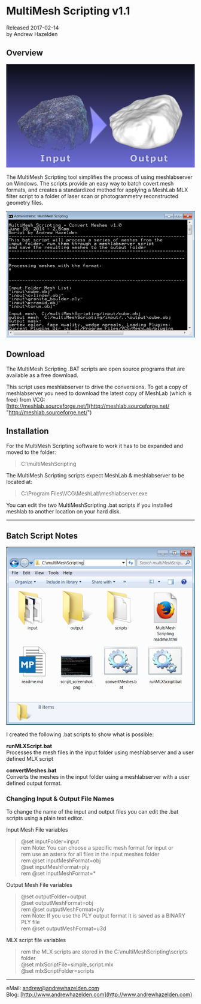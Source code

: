 # MultiMesh Scripting v1.1 #
Released 2017-02-14  
by Andrew Hazelden  

## Overview ##
![This is a snapshot of a sample MultiMesh Scripting Conversion.](multimesh-process.png)

The MultiMesh Scripting tool simplifies the process of using meshlabserver on Windows. The scripts provide an easy way to batch covert mesh formats, and creates a standardized method for applying a MeshLab MLX filter script to a folder of laser scan or photogrammetry reconstructed geometry files.

![MultiMeshScripting Screenshot](script_screenshot.png)

## Download ##

The MultiMesh Scripting .BAT scripts are open source programs that are available as a free download.

This script uses meshlabserver to drive the conversions. To get a copy of meshlabserver you need to download the latest copy of MeshLab (which is free) from VCG:  
[http://meshlab.sourceforge.net/](http://meshlab.sourceforge.net/ "http://meshlab.sourceforge.net/")


## Installation ##

For the MultiMesh Scripting software to work it has to be expanded and moved to the folder:  
> C:\multiMeshScripting


The MultiMesh Scripting scripts expect MeshLab & meshlabserver to be located at:
> C:\Program Files\VCG\MeshLab\meshlabserver.exe

You can edit the two MultiMeshScripting .bat scripts if you installed meshlab to another location on your hard disk.

* * *

## Batch Script Notes ##

![MultiMesh Scripting Folder](project_folder.png)

I created the following .bat scripts to show what is possible:

**runMLXScript.bat**  
Processes the mesh files in the input folder using meshlabserver and a user defined MLX script

**convertMeshes.bat**  
Converts the meshes in the input folder using a meshlabserver with a user defined output format.


### Changing Input & Output File Names ###

To change the name of the input and output files you can edit the .bat scripts using a plain text editor.

Input Mesh File variables  

> @set inputFolder=input  
> rem Note: You can choose a specific mesh format for input or  
> rem use an asterix for all files in the input meshes folder  
> rem @set inputMeshFormat=obj  
> @set inputMeshFormat=ply  
> rem @set inputMeshFormat=*  



Output Mesh File variables  

> @set outputFolder=output  
> @set outputMeshFormat=obj  
> rem @set outputMeshFormat=ply  
> rem Note: If you use the PLY output format it is saved as a BINARY PLY file  
> rem @set outputMeshFormat=u3d  


MLX script file variables  

> rem the MLX scripts are stored in the C:\multiMeshScripting\scripts folder  
> @set mlxScriptFile=simple_script.mlx  
> @set mlxScriptFolder=scripts  


* * *

eMail: [andrew@andrewhazelden.com](mailto:andrew@andrewhazelden.com)   
Blog: [http://www.andrewhazelden.com](http://www.andrewhazelden.com)  

